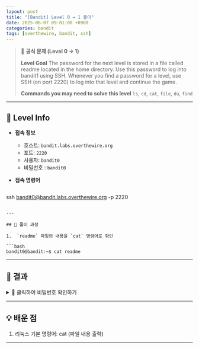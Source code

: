 ```yaml
---
layout: post
title: "[Bandit] Level 0 → 1 풀이"
date: 2025-06-07 09:01:00 +0900
categories: bandit
tags: [overthewire, bandit, ssh]
---
```


> 📝 **공식 문제 (Level 0 → 1)**
>
> **Level Goal**
> The password for the next level is stored in a file called readme located in the home directory. Use this password to log into bandit1 using SSH. Whenever you find a password for a level, use SSH (on port 2220) to log into that level and continue the game.
>
> **Commands you may need to solve this level**
> `ls`, `cd`, `cat`, `file`, `du`, `find`

---

## 🔐 Level Info

- **접속 정보**
  - 호스트: `bandit.labs.overthewire.org`
  - 포트: `2220`
  - 사용자: `bandit0`
  - 비밀번호 : `bandit0`

- **접속 명령어**

  ```bash
ssh bandit0@bandit.labs.overthewire.org -p 2220
  ```

---

## 🧪 풀이 과정

1.  `readme` 파일의 내용을 `cat` 명령어로 확인

```bash
bandit0@bandit:~$ cat readme
```

---

## 🎯 결과

<details markdown="1">
<summary>👀 클릭하여 비밀번호 확인하기</summary>

```
ZjLjTmM6FvvyRnrb2rfNWOZOTa6ip5If
```

</details>

---

## 💡 배운 점

1. 리눅스 기본 명령어: cat (파일 내용 출력)

---
